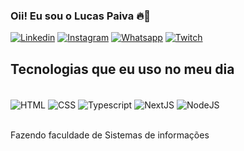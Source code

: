 ### Oii! Eu sou o Lucas Paiva 🔥👊

[![Linkedin](https://img.shields.io/badge/LinkedIn-0077B5?style=for-the-badge&logo=linkedin&logoColor=white)](https://www.linkedin.com/in/lucashtpaiva/)
[![Instagram](https://img.shields.io/badge/Instagram-E4405F?style=for-the-badge&logo=instagram&logoColor=white)](https://www.instagram.com/lucashtpaiva/)
[![Whatsapp](https://img.shields.io/badge/WhatsApp-25D366?style=for-the-badge&logo=whatsapp&logoColor=white)](api.whatsapp.com/send?phone=5522988226830)
[![Twitch](https://img.shields.io/badge/Twitch-9146FF?style=for-the-badge&logo=twitch&logoColor=white)](https://www.twitch.tv/lucashtpaiva)

## Tecnologias que eu uso no meu dia

<div style="display:inline_block;"><br/>
    <img align="center" alt="HTML" src="https://img.shields.io/badge/HTML-239120?style=for-the-badge&logo=html5&logoColor=white"/>
    <img align="center" alt="CSS" src="https://img.shields.io/badge/CSS-239120?&style=for-the-badge&logo=css3&logoColor=white"/>
    <img align="center" alt="Typescript" src="https://shields.io/badge/TypeScript-3178C6?logo=TypeScript&logoColor=FFF&style=flat-square"/>
    <img align="center" alt="NextJS" src="https://img.shields.io/badge/next.js-000000?style=for-the-badge&logo=nextdotjs&logoColor=white"/>
    <img align="center" alt="NodeJS" src="https://img.shields.io/badge/Node.js-43853D?style=for-the-badge&logo=node.js&logoColor=white"/>
</div><br/>

Fazendo faculdade de Sistemas de informações
